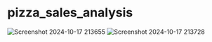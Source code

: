 # pizza_sales_analysis




![Screenshot 2024-10-17 213655](https://github.com/user-attachments/assets/ab793c74-6768-4628-a248-f5e8cc18617b)
![Screenshot 2024-10-17 213728](https://github.com/user-attachments/assets/ae42d839-bb79-4666-b992-06e4650f940b)
